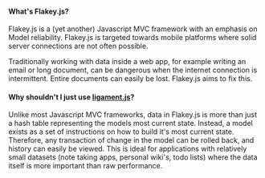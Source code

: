 #### What's Flakey.js?
Flakey.js is a (yet another) Javascript MVC framework with an emphasis on Model reliability. Flakey.js is targeted towards mobile platforms where solid server connections are not often possible.

Traditionally working with data inside a web app, for example writing an email or long document, can be dangerous when the internet connection is intermittent. Entire documents can easily be lost. Flakey.js aims to fix this.

#### Why shouldn't I just use [ligament.js](https://gist.github.com/313496e6ba9160dc6eb5)?
Unlike most Javascript MVC frameworks, data in Flakey.js is more than just a hash table representing the models most current state. Instead, a model exists as a set of instructions on how to build it's most current state. Therefore, any transaction of change in the model can be rolled back, and history can easily be viewed. This is ideal for applications with relatively small datasets (note taking apps, personal wiki's, todo lists) where the data itself is more important than raw performance.